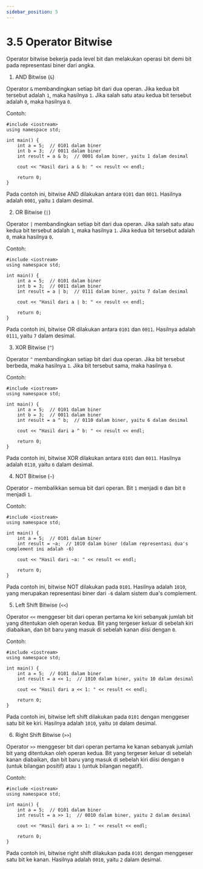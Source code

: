 ```yaml
---
sidebar_position: 5
---
```


# 3.5 Operator Bitwise


Operator bitwise bekerja pada level bit dan melakukan operasi bit demi bit pada representasi biner dari angka.

1.  AND Bitwise (`&`)

Operator `&` membandingkan setiap bit dari dua operan. Jika kedua bit tersebut adalah `1`, maka hasilnya `1`. Jika salah satu atau kedua bit tersebut adalah `0`, maka hasilnya `0`.

Contoh:

```
#include <iostream>
using namespace std;

int main() {
    int a = 5;  // 0101 dalam biner
    int b = 3;  // 0011 dalam biner
    int result = a & b;  // 0001 dalam biner, yaitu 1 dalam desimal

    cout << "Hasil dari a & b: " << result << endl;

    return 0;
}
```

Pada contoh ini, bitwise AND dilakukan antara `0101` dan `0011`. Hasilnya adalah `0001`, yaitu `1` dalam desimal.

2. OR Bitwise (`|`)

Operator `|` membandingkan setiap bit dari dua operan. Jika salah satu atau kedua bit tersebut adalah `1`, maka hasilnya `1`. Jika kedua bit tersebut adalah `0`, maka hasilnya `0`.

Contoh:

```
#include <iostream>
using namespace std;

int main() {
    int a = 5;  // 0101 dalam biner
    int b = 3;  // 0011 dalam biner
    int result = a | b;  // 0111 dalam biner, yaitu 7 dalam desimal

    cout << "Hasil dari a | b: " << result << endl;

    return 0;
}
```

Pada contoh ini, bitwise OR dilakukan antara `0101` dan `0011`. Hasilnya adalah `0111`, yaitu `7` dalam desimal.

3.  XOR Bitwise (`^`)

Operator `^` membandingkan setiap bit dari dua operan. Jika bit tersebut berbeda, maka hasilnya `1`. Jika bit tersebut sama, maka hasilnya `0`.

Contoh:
```
#include <iostream>
using namespace std;

int main() {
    int a = 5;  // 0101 dalam biner
    int b = 3;  // 0011 dalam biner
    int result = a ^ b;  // 0110 dalam biner, yaitu 6 dalam desimal

    cout << "Hasil dari a ^ b: " << result << endl;

    return 0;
}
``` 

Pada contoh ini, bitwise XOR dilakukan antara `0101` dan `0011`. Hasilnya adalah `0110`, yaitu `6` dalam desimal.

4.  NOT Bitwise (`~`)

Operator `~` membalikkan semua bit dari operan. Bit `1` menjadi `0` dan bit `0` menjadi `1`.

Contoh:

```
#include <iostream>
using namespace std;

int main() {
    int a = 5;  // 0101 dalam biner
    int result = ~a;  // 1010 dalam biner (dalam representasi dua's complement ini adalah -6)

    cout << "Hasil dari ~a: " << result << endl;

    return 0;
}
```

Pada contoh ini, bitwise NOT dilakukan pada `0101`. Hasilnya adalah `1010`, yang merupakan representasi biner dari `-6` dalam sistem dua's complement.

5. Left Shift Bitwise (`<<`)

Operator `<<` menggeser bit dari operan pertama ke kiri sebanyak jumlah bit yang ditentukan oleh operan kedua. Bit yang tergeser keluar di sebelah kiri diabaikan, dan bit baru yang masuk di sebelah kanan diisi dengan `0`.

Contoh:

```
#include <iostream>
using namespace std;

int main() {
    int a = 5;  // 0101 dalam biner
    int result = a << 1;  // 1010 dalam biner, yaitu 10 dalam desimal

    cout << "Hasil dari a << 1: " << result << endl;

    return 0;
}
``` 

Pada contoh ini, bitwise left shift dilakukan pada `0101` dengan menggeser satu bit ke kiri. Hasilnya adalah `1010`, yaitu `10` dalam desimal.

6. Right Shift Bitwise (`>>`)

Operator `>>` menggeser bit dari operan pertama ke kanan sebanyak jumlah bit yang ditentukan oleh operan kedua. Bit yang tergeser keluar di sebelah kanan diabaikan, dan bit baru yang masuk di sebelah kiri diisi dengan `0` (untuk bilangan positif) atau `1` (untuk bilangan negatif).

Contoh:
```
#include <iostream>
using namespace std;

int main() {
    int a = 5;  // 0101 dalam biner
    int result = a >> 1;  // 0010 dalam biner, yaitu 2 dalam desimal

    cout << "Hasil dari a >> 1: " << result << endl;

    return 0;
}
```

Pada contoh ini, bitwise right shift dilakukan pada `0101` dengan menggeser satu bit ke kanan. Hasilnya adalah `0010`, yaitu `2` dalam desimal.